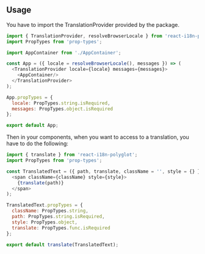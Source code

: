 ## Usage

You have to import the TranslationProvider provided by the package. 

```javascript
import { TranslationProvider, resolveBrowserLocale } from 'react-i18n-polyglot';
import PropTypes from 'prop-types';

import AppContainer from './AppContainer';

const App = ({ locale = resolveBrowserLocale(), messages }) => (
  <TranslationProvider locale={locale} messages={messages}>
    <AppContainer/>
  </TranslationProvider>
);

App.propTypes = {
  locale: PropTypes.string.isRequired,
  messages: PropTypes.object.isRequired
};

export default App;
```

Then in your components, when you want to access to a translation, you have to do the following:

```javascript
import { translate } from 'react-i18n-polyglot';
import PropTypes from 'prop-types';

const TranslatedText = ({ path, translate, className = '', style = {} }) => (
  <span className={className} style={style}>
    {translate(path)}
  </span>
);

TranslatedText.propTypes = {
  className: PropTypes.string,
  path: PropTypes.string.isRequired,
  style: PropTypes.object,
  translate: PropTypes.func.isRequired
};

export default translate(TranslatedText);
```
